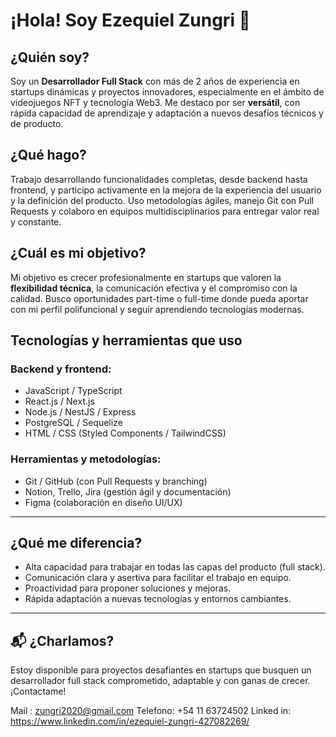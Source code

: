 
# ¡Hola! Soy Ezequiel Zungri 👋

## ¿Quién soy?

Soy un **Desarrollador Full Stack** con más de 2 años de experiencia en startups dinámicas y proyectos innovadores, especialmente en el ámbito de videojuegos NFT y tecnología Web3. Me destaco por ser **versátil**, con rápida capacidad de aprendizaje y adaptación a nuevos desafíos técnicos y de producto.

## ¿Qué hago?

Trabajo desarrollando funcionalidades completas, desde backend hasta frontend, y participo activamente en la mejora de la experiencia del usuario y la definición del producto. Uso metodologías ágiles, manejo Git con Pull Requests y colaboro en equipos multidisciplinarios para entregar valor real y constante.

## ¿Cuál es mi objetivo?

Mi objetivo es crecer profesionalmente en startups que valoren la **flexibilidad técnica**, la comunicación efectiva y el compromiso con la calidad. Busco oportunidades part-time o full-time donde pueda aportar con mi perfil polifuncional y seguir aprendiendo tecnologías modernas.

## Tecnologías y herramientas que uso

### Backend y frontend:
- JavaScript / TypeScript  
- React.js / Next.js  
- Node.js / NestJS / Express  
- PostgreSQL / Sequelize  
- HTML / CSS (Styled Components / TailwindCSS)

### Herramientas y metodologías:
- Git / GitHub (con Pull Requests y branching)  
- Notion, Trello, Jira (gestión ágil y documentación)  
- Figma (colaboración en diseño UI/UX)

---

## ¿Qué me diferencia?

- Alta capacidad para trabajar en todas las capas del producto (full stack).  
- Comunicación clara y asertiva para facilitar el trabajo en equipo.  
- Proactividad para proponer soluciones y mejoras.  
- Rápida adaptación a nuevas tecnologías y entornos cambiantes.

---

## 📬 ¿Charlamos?

Estoy disponible para proyectos desafiantes en startups que busquen un desarrollador full stack comprometido, adaptable y con ganas de crecer.  
¡Contactame!

Mail : zungri2020@gmail.com
Telefono: +54 11 63724502
Linked in: https://www.linkedin.com/in/ezequiel-zungri-427082269/
